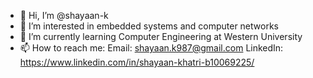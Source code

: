 - 👋 Hi, I’m @shayaan-k
- 👀 I’m interested in embedded systems and computer networks
- 🌱 I’m currently learning Computer Engineering at Western University
- 📫 How to reach me:
Email: shayaan.k987@gmail.com
LinkedIn: https://www.linkedin.com/in/shayaan-khatri-b10069225/

